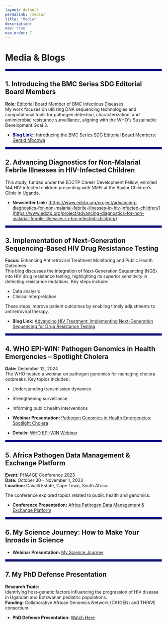 ```yaml
---
layout: default
permalink: /media/
title: "Media"
description:
nav: true
nav_order: 7
---
```


# **Media & Blogs**

<hr style="border: 3px solid #00008B;">

## **1. Introducing the BMC Series SDG Editorial Board Members**  

**Role:** Editorial Board Member of BMC Infectious Diseases  
My work focuses on utilizing DNA sequencing technologies and computational tools for pathogen detection, characterization, and antimicrobial resistance surveillance, aligning with the WHO's Sustainable Development Goal 3.  

- **<span style="color: #00008B; font-weight: bold;">Blog Link:</span>:** [Introducing the BMC Series SDG Editorial Board Members: Gerald Mboowa](https://blogs.biomedcentral.com/bmcseriesblog/2022/01/14/introducing-the-bmc-series-sdg-editorial-board-members-gerald-mboowa/)  

<hr style="border: 3px solid #00008B;">  

## **2. Advancing Diagnostics for Non-Malarial Febrile Illnesses in HIV-Infected Children**  

This study, funded under the EDCTP Career Development Fellow, enrolled 144 HIV-infected children presenting with NMFI at the Baylor Children’s Clinic in Uganda.  

- **Newsletter Link:** [https://www.edctp.org/project/advancing-diagnostics-for-non-malarial-febrile-illnesses-in-hiv-infected-children/](https://www.edctp.org/project/advancing-diagnostics-for-non-malarial-febrile-illnesses-in-hiv-infected-children/)  

<hr style="border: 3px solid #00008B;"> 

## **3. Implementation of Next-Generation Sequencing-Based HIV Drug Resistance Testing**  

**Focus:** Enhancing Antiretroviral Treatment Monitoring and Public Health Outcomes  
This blog discusses the integration of Next-Generation Sequencing (NGS) into HIV drug resistance testing, highlighting its superior sensitivity in detecting resistance mutations. Key steps include:  

- Data analysis  
- Clinical interpretation  

These steps improve patient outcomes by enabling timely adjustments to antiretroviral therapy.  

- **Blog Link:** [Advancing HIV Treatment: Implementing Next-Generation Sequencing for Drug Resistance Testing](https://microbiologysociety.org/blog/implementation-of-next-generation-sequencing-based-hiv-drug-resistance-testing-enhancing-antiretroviral-treatment-monitoring-and-public-health-outcomes.html)  

<hr style="border: 3px solid #00008B;">  

## **4. WHO EPI-WIN: Pathogen Genomics in Health Emergencies – Spotlight Cholera**  

**Date:** December 12, 2024  
The WHO hosted a webinar on pathogen genomics for managing cholera outbreaks. Key topics included:  

- Understanding transmission dynamics  
- Strengthening surveillance  
- Informing public health interventions  

- **Webinar Presentation:** [Pathogen Genomics in Health Emergencies: Spotlight Cholera](https://www.youtube.com/watch?v=7ZJbfTpNkfc)  
- **Details:** [WHO EPI-WIN Webinar](https://www.who.int/news-room/events/detail/2024/12/12/default-calendar/who-epi-win-webinar-pathogen-genomics-in-health-emergencies-spotlight-cholera)  

<hr style="border: 3px solid #00008B;"> 

## **5. Africa Pathogen Data Management & Exchange Platform**  

**Event:** PHA4GE Conference 2023  
**Date:** October 30 - November 1, 2023  
**Location:** Cavalli Estate, Cape Town, South Africa  

The conference explored topics related to public health and genomics.  
- **Conference Presentation:** [Africa Pathogen Data Management & Exchange Platform](https://www.youtube.com/watch?v=YpQFh_ZtA4E&t=2s)  

<hr style="border: 3px solid #00008B;"> 

## **6. My Science Journey: How to Make Your Inroads in Science**  

- **Webinar Presentation:** [My Science Journey](https://www.youtube.com/watch?v=lUumnB5JS60)  

<hr style="border: 3px solid #00008B;">

## **7. My PhD Defense Presentation**  

**Research Topic:**  
Identifying host-genetic factors influencing the progression of HIV disease in Ugandan and Botswanan pediatric populations.  
**Funding:** Collaborative African Genomics Network (CAfGEN) and THRiVE consortium.  

- **PhD Defense Presentation:** [Watch Here](https://www.youtube.com/watch?v=nAXN6JNu8Ng&t=2133s)  

